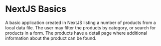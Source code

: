 # NextJS Basics 
A basic application created in NextJS listing a number of products from a local data file. 
The user may filter the products by category, or search for products in a form. The products have a detail page where additional information about the product can be found.
